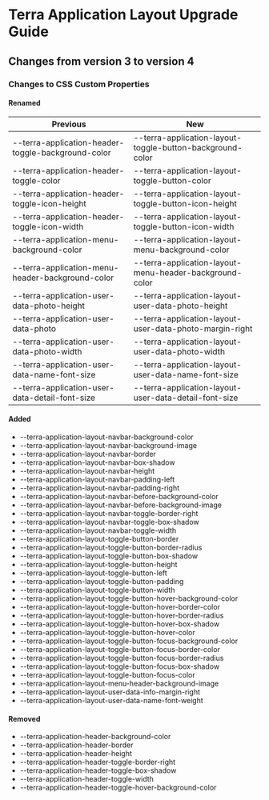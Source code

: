 # Terra Application Layout Upgrade Guide
## Changes from version 3 to version 4
### Changes to CSS Custom Properties

#### Renamed
| Previous | New |
|-|-|
| --terra-application-header-toggle-background-color | --terra-application-layout-toggle-button-background-color |
| --terra-application-header-toggle-color | --terra-application-layout-toggle-button-color |
| --terra-application-header-toggle-icon-height | --terra-application-layout-toggle-button-icon-height |
| --terra-application-header-toggle-icon-width | --terra-application-layout-toggle-button-icon-width |
| --terra-application-menu-background-color | --terra-application-layout-menu-background-color |
| --terra-application-menu-header-background-color | --terra-application-layout-menu-header-background-color |
| --terra-application-user-data-photo-height | --terra-application-layout-user-data-photo-height |
| --terra-application-user-data-photo | --terra-application-layout-user-data-photo-margin-right |
| --terra-application-user-data-photo-width | --terra-application-layout-user-data-photo-width |
| --terra-application-user-data-name-font-size | --terra-application-layout-user-data-name-font-size |
| --terra-application-user-data-detail-font-size | --terra-application-layout-user-data-detail-font-size |

#### Added
* --terra-application-layout-navbar-background-color
* --terra-application-layout-navbar-background-image
* --terra-application-layout-navbar-border
* --terra-application-layout-navbar-box-shadow
* --terra-application-layout-navbar-height
* --terra-application-layout-navbar-padding-left
* --terra-application-layout-navbar-padding-right
* --terra-application-layout-navbar-before-background-color
* --terra-application-layout-navbar-before-background-image
* --terra-application-layout-navbar-toggle-border-right
* --terra-application-layout-navbar-toggle-box-shadow
* --terra-application-layout-navbar-toggle-width
* --terra-application-layout-toggle-button-border
* --terra-application-layout-toggle-button-border-radius
* --terra-application-layout-toggle-button-box-shadow
* --terra-application-layout-toggle-button-height
* --terra-application-layout-toggle-button-left
* --terra-application-layout-toggle-button-padding
* --terra-application-layout-toggle-button-width
* --terra-application-layout-toggle-button-hover-background-color
* --terra-application-layout-toggle-button-hover-border-color
* --terra-application-layout-toggle-button-hover-border-radius
* --terra-application-layout-toggle-button-hover-box-shadow
* --terra-application-layout-toggle-button-hover-color
* --terra-application-layout-toggle-button-focus-background-color
* --terra-application-layout-toggle-button-focus-border-color
* --terra-application-layout-toggle-button-focus-border-radius
* --terra-application-layout-toggle-button-focus-box-shadow
* --terra-application-layout-toggle-button-focus-color
* --terra-application-layout-menu-header-background-image
* --terra-application-layout-user-data-info-margin-right
* --terra-application-layout-user-data-name-font-weight

#### Removed
* --terra-application-header-background-color
* --terra-application-header-border
* --terra-application-header-height
* --terra-application-header-toggle-border-right
* --terra-application-header-toggle-box-shadow
* --terra-application-header-toggle-width
* --terra-application-header-toggle-hover-background-color
